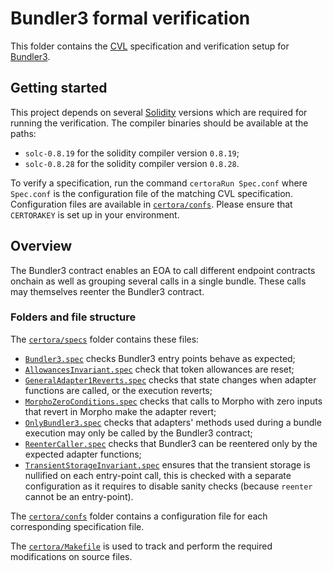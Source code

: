 # Bundler3 formal verification

This folder contains the [CVL](https://docs.certora.com/en/latest/docs/cvl/index.html) specification and verification setup for [Bundler3](../src/Bundler3.sol).

## Getting started

This project depends on several [Solidity](https://soliditylang.org/) versions which are required for running the verification.
The compiler binaries should be available at the paths:

- `solc-0.8.19` for the solidity compiler version `0.8.19`;
- `solc-0.8.28` for the solidity compiler version `0.8.28`.

To verify a specification, run the command `certoraRun Spec.conf` where `Spec.conf` is the configuration file of the matching CVL specification.
Configuration files are available in [`certora/confs`](confs).
Please ensure that `CERTORAKEY` is set up in your environment.

## Overview

The Bundler3 contract enables an EOA to call different endpoint contracts onchain as well as grouping several calls in a single bundle.
These calls may themselves reenter the Bundler3 contract.

### Folders and file structure

The [`certora/specs`](specs) folder contains these files:

- [`Bundler3.spec`](specs/Bundler3.spec) checks Bundler3 entry points behave as expected;
- [`AllowancesInvariant.spec`](specs/AllowancesInvariant.spec) check that token allowances are reset;
- [`GeneralAdapter1Reverts.spec`](specs/GeneralAdapter1Reverts.spec) checks that state changes when adapter functions are called, or the execution reverts;
- [`MorphoZeroConditions.spec`](specs/MorphoZeroConditions.spec) checks that calls to Morpho with zero inputs that revert in Morpho make the adapter revert;
- [`OnlyBundler3.spec`](specs/OnlyBundler3.spec) checks that adapters' methods used during a bundle execution may only be called by the Bundler3 contract;
- [`ReenterCaller.spec`](specs/ReenterCaller.spec) checks that Bundler3 can be reentered only by the expected adapter functions;
- [`TransientStorageInvariant.spec`](specs/TransientStorageInvariant.spec) ensures that the transient storage is nullified on each entry-point call, this is checked with a separate configuration as it requires to disable sanity checks (because `reenter` cannot be an entry-point).

The [`certora/confs`](confs) folder contains a configuration file for each corresponding specification file.

The [`certora/Makefile`](Makefile) is used to track and perform the required modifications on source files.
